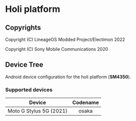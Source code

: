Holi platform
============

## Copyrights
Copyright (C) LineageOS Modded Project/Electimon 2022

Copyright (C) Sony Mobile Communications 2020

## Device Tree

Android device configuration for the holi platform (**SM4350**).

### Supported devices

| Device | Codename |
|-|:-:|
| Moto G Stylus 5G (2021) | osaka |
